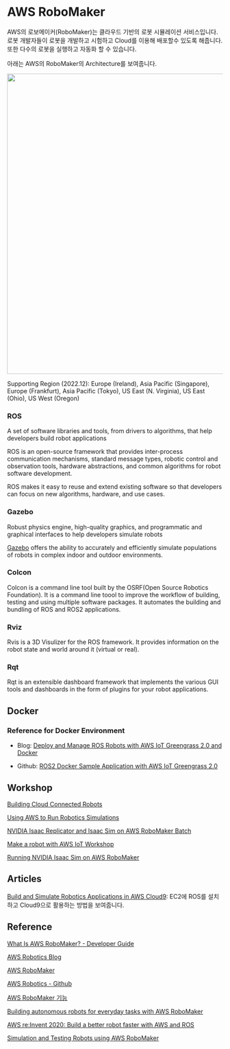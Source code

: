 # AWS RoboMaker


AWS의 로보메이커(RoboMaker)는 클라우드 기반의 로봇 시뮬레이션 서비스입니다. 로봇 개발자들이 로봇을 개발하고 시험하고 Cloud를 이용해 배포할수 있도록 해줍니다. 또한 다수의 로봇을 실행하고 자동화 할 수 있습니다. 

아래는 AWS의 RoboMaker의 Architecture를 보여줍니다. 

<img src="https://user-images.githubusercontent.com/52392004/209247633-304c8356-df34-4558-9374-3f962f38f851.png" width="700">

Supporting Region (2022.12): Europe (Ireland), Asia Pacific (Singapore), Europe (Frankfurt), Asia Pacific (Tokyo), US East (N. Virginia), US East (Ohio), US West (Oregon)

### ROS

A set of software libraries and tools, from drivers to algorithms, that help developers build robot applications

ROS is an open-source framework that provides inter-process communication mechanisms, standard message types, robotic control and observation tools, hardware abstractions, and common algorithms for robot software development.

ROS makes it easy to reuse and extend existing software so that developers can focus on new algorithms, hardware, and use cases.


### Gazebo
Robust physics engine, high-quality graphics, and programmatic and graphical interfaces to help developers simulate robots

[Gazebo](https://gazebosim.org/home) offers the ability to accurately and efficiently simulate populations of robots in complex indoor and outdoor environments.


### Colcon

Colcon is a command line tool built by the OSRF(Open Source Robotics Foundation). It is a command line toool to improve the workflow of building, testing and using multiple software packages. It automates the building and bundling of ROS and ROS2 applications.

### Rviz

Rvis is a 3D Visulizer for the ROS framework. It provides information on the robot state and world around it (virtual or real).


### Rqt

Rqt is an extensible dashboard framework that implements the various GUI tools and dashboards in the form of plugins for your robot applications.


## Docker

### Reference for Docker Environment

- Blog: [Deploy and Manage ROS Robots with AWS IoT Greengrass 2.0 and Docker](https://aws.amazon.com/ko/blogs/robotics/deploy-and-manage-ros-robots-with-aws-iot-greengrass-2-0-and-docker/)

- Github: [ROS2 Docker Sample Application with AWS IoT Greengrass 2.0](https://github.com/aws-samples/greengrass-v2-docker-ros-demo)

## Workshop 

[Building Cloud Connected Robots](https://catalog.us-east-1.prod.workshops.aws/workshops/fa208b8e-83d6-4cc1-8356-bfa5b6184fae/en-US)

[Using AWS to Run Robotics Simulations](https://catalog.us-east-1.prod.workshops.aws/workshops/5b369b7a-2da1-498b-97a9-9af95e3c6294/en-US)

[NVIDIA Isaac Replicator and Isaac Sim on AWS RoboMaker Batch](https://catalog.us-east-1.prod.workshops.aws/workshops/bf038477-a314-403e-9272-508642bc0fcb/en-US)

[Make a robot with AWS IoT Workshop](https://catalog.us-east-1.prod.workshops.aws/workshops/446304b7-b946-4c40-b78f-08bf0025d8f6/en-US)

[Running NVIDIA Isaac Sim on AWS RoboMaker](https://catalog.us-east-1.prod.workshops.aws/workshops/c8280014-6276-4a6c-830c-a0ce18581221/en-US)

## Articles



[Build and Simulate Robotics Applications in AWS Cloud9](https://aws.amazon.com/ko/blogs/robotics/robotics-development-in-aws-cloud9/): EC2에 ROS를 설치하고 Cloud9으로 활용하는 방법을 보여줍니다. 

## Reference

[What Is AWS RoboMaker? - Developer Guide](https://docs.aws.amazon.com/robomaker/latest/dg/chapter-welcome.html)

[AWS Robotics Blog](https://aws.amazon.com/ko/blogs/robotics/)

[AWS RoboMaker](https://aws.amazon.com/ko/robomaker/)

[AWS Robotics - Github](https://github.com/aws-robotics)

[AWS RoboMaker 기능](https://aws.amazon.com/ko/robomaker/features/)

[Building autonomous robots for everyday tasks with AWS RoboMaker](https://www.youtube.com/watch?v=2UWNIyBaDxg)

[AWS re:Invent 2020: Build a better robot faster with AWS and ROS](https://www.youtube.com/watch?v=6R_CImH8DYs)

[Simulation and Testing Robots using AWS RoboMaker](https://summit.robomakerworkshops.com/ws/multi_robot_fleet_simulations)
